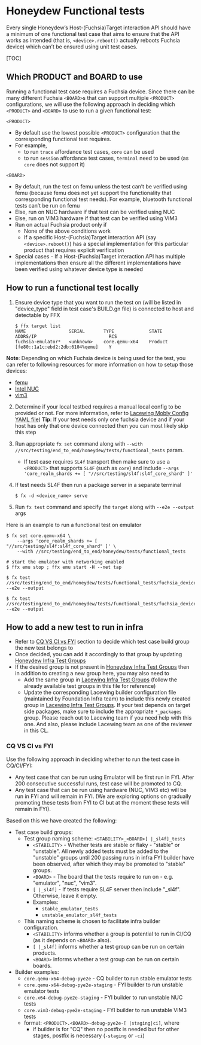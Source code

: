 # Honeydew Functional tests

Every single Honeydew’s Host-(Fuchsia)Target interaction API should have a
minimum of one functional test case that aims to ensure that the API works as
intended (that is, `<device>.reboot()` actually reboots Fuchsia device)
which can’t be ensured using unit test cases.

[TOC]

## Which PRODUCT and BOARD to use
Running a functional test case requires a Fuchsia device. Since there can be
many different Fuchsia `<BOARD>`s that can support multiple `<PRODUCT>`
configurations, we will use the following approach in deciding which
`<PRODUCT>` and `<BOARD>` to use to run a given functional test:

`<PRODUCT>`
* By default use the lowest possible `<PRODUCT>` configuration that the
corresponding functional test requires.
* For example,
  * to run `trace` affordance test cases, `core` can be used
  * to run `session` affordance test cases, `terminal` need to be used (as
    `core` does not support it)

`<BOARD>`
* By default, run the test on femu unless the test can’t be verified using femu
(because femu does not yet support the functionality that corresponding
functional test needs). For example, bluetooth functional tests can’t be run on
femu
* Else, run on NUC hardware if that test can be verified using NUC
* Else, run on VIM3 hardware if that test can be verified using VIM3
* Run on actual Fuchsia product only if
  * None of the above conditions work
  * If a specific Host-(Fuchsia)Target interaction API (say `<device>.reboot()`)
    has a special implementation for this particular product that requires
    explicit verification
* Special cases - If a Host-(Fuchsia)Target interaction API has multiple
  implementations then ensure all the different implementations have been
  verified using whatever device type is needed

## How to run a functional test locally
1. Ensure device type that you want to run the test on (will be listed in
"device_type" field in test case's BUILD.gn file) is connected to host and
detectable by FFX
    ```shell
    $ ffx target list
    NAME                SERIAL       TYPE             STATE      ADDRS/IP                           RCS
    fuchsia-emulator*   <unknown>    core.qemu-x64    Product    [fe80::1a1c:ebd2:2db:6104%qemu]    Y
    ```
  **Note**: Depending on which Fuchsia device is being used for the test, you
  can refer to following resources for more information on how to setup those
  devices:
  * [femu](https://fuchsia.dev/fuchsia-src/get-started/set_up_femu)
  * [Intel NUC](https://fuchsia.dev/fuchsia-src/development/hardware/intel_nuc)
  * [vim3](https://fuchsia.dev/fuchsia-src/development/hardware/khadas-vim3)

2. Determine if your local testbed requires a manual local config to be provided
or not. For more information, refer to
[Lacewing Mobly Config YAML file](../../../README.md#Mobly-Config-YAML-File))
**Tip**: If your test needs only one fuchsia device and if your host has only
that one device connected then you can most likely skip this step

3. Run appropriate `fx set` command along with
   `--with //src/testing/end_to_end/honeydew/tests/functional_tests` param.
    - If test case requires `SL4f` transport then make sure to use a `<PRODUCT>`
      that supports `SL4F` (such as `core`) and include
      `--args 'core_realm_shards += [ "//src/testing/sl4f:sl4f_core_shard" ]'`

4. If test needs SL4F then run a package server in a separate terminal
    ```shell
    $ fx -d <device_name> serve
    ```

5. Run `fx test` command and specify the `target` along with `--e2e --output`
   args

  Here is an example to run a functional test on emulator
  ```shell
  $ fx set core.qemu-x64 \
      --args 'core_realm_shards += [ "//src/testing/sl4f:sl4f_core_shard" ]' \
      --with //src/testing/end_to_end/honeydew/tests/functional_tests

  # start the emulator with networking enabled
  $ ffx emu stop ; ffx emu start -H --net tap

  $ fx test //src/testing/end_to_end/honeydew/tests/functional_tests/fuchsia_device_tests/test_fuchsia_device:x64_emu_test_sl4f --e2e --output

  $ fx test //src/testing/end_to_end/honeydew/tests/functional_tests/fuchsia_device_tests/test_fuchsia_device:x64_emu_test_fc --e2e --output
  ```

## How to add a new test to run in infra
* Refer to [CQ VS CI vs FYI](#CQ-VS-CI-vs-FYI) section to decide which test case
build group the new test belongs to
* Once decided, you can add it accordingly to that group by updating
[Honeydew Infra Test Groups]
* If the desired group is not present in [Honeydew Infra Test Groups] then in
  addition to creating a new group here, you may also need to
  * Add the same group in [Lacewing Infra Test Groups] (follow the already
    available test groups in this file for reference)
  * Update the corresponding Lacewing builder configuration file (maintained by
    Foundation Infra team) to include this newly created group in
    [Lacewing Infra Test Groups]. If your test depends on target side packages,
    make sure to include the appropriate `*_packages` group. Please reach out to
    Lacewing team if you need help with this one. And also, please include
    Lacewing team as one of the reviewer in this CL.

### CQ VS CI vs FYI
Use the following approach in deciding whether to run the test case in CQ/CI/FYI:
* Any test case that can be run using Emulator will be first run in FYI.
  After 200 consecutive successful runs, test case will be promoted to CQ.
* Any test case that can be run using hardware (NUC, VIM3 etc) will be run in
  FYI and will remain in FYI. (We are exploring options on gradually promoting
  these tests from FYI to CI but at the moment these tests will remain in FYI).

Based on this we have created the following:
* Test case build groups:
  * Test group naming scheme: `<STABILITY>_<BOARD>[ |_sl4f]_tests`
    * `<STABILITY>` - Whether tests are stable or flaky - "stable" or "unstable".
        All newly added tests must be added to the "unstable" groups until 200
        passing runs in infra FYI builder have been observed, after which they
        may be promoted to "stable" groups.
    * `<BOARD>` - The board that the tests require to run on - e.g. "emulator",
        "nuc", "vim3".
    * `[ |_sl4f]` - If tests require SL4F server then include "_sl4f".
        Otherwise, leave it empty.
    * Examples:
      * `stable_emulator_tests`
      * `unstable_emulator_sl4f_tests`
  * This naming scheme is chosen to facilitate infra builder configuration.
    * `<STABILITY>` informs whether a group is potential to run in CI/CQ
        (as it depends on `<BOARD>` also).
    * `[ |_sl4f]` informs whether a test group can be run on certain products.
    * `<BOARD>` informs whether a test group can be run on certain boards.
* Builder examples:
  * `core.qemu-x64-debug-pye2e` - CQ builder to run stable emulator tests
  * `core.qemu-x64-debug-pye2e-staging` - FYI builder to run unstable emulator tests
  * `core.x64-debug-pye2e-staging` - FYI builder to run unstable NUC tests
  * `core.vim3-debug-pye2e-staging` - FYI builder to run unstable VIM3 tests
  * format: `<PRODUCT>.<BOARD>-debug-pye2e-[ |staging|ci]`, where
    * if builder is for "CQ" then no postfix is needed but for other stages,
      postfix is necessary (`-staging` or `-ci`)


[Honeydew Infra Test Groups]: BUILD.gn

[Lacewing Infra Test Groups]: ../../../BUILD.gn
